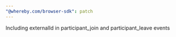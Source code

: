```yaml
---
"@whereby.com/browser-sdk": patch
---
```


Including externalId in participant_join and participant_leave events
